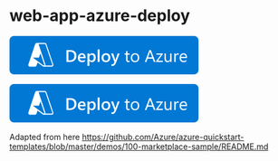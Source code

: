 # web-app-azure-deploy
[![Deploy WP To Azure](https://raw.githubusercontent.com/Azure/azure-quickstart-templates/master/1-CONTRIBUTION-GUIDE/images/deploytoazure.svg?sanitize=true)](https://portal.azure.com/#create/Microsoft.Template/uri/https%3A%2F%2Fraw.githubusercontent.com%2Fjamienicholls%2Fweb-app-azure-deploy%2Fwp%2azuredeploy.json/createUIDefinitionUri/https%3A%2F%2Fraw.githubusercontent.com%2Fjamienicholls%2Fweb-app-azure-deploy%2Fwp%2FcreateUiDefinition.json)


[![Deploy To Azure](https://raw.githubusercontent.com/Azure/azure-quickstart-templates/master/1-CONTRIBUTION-GUIDE/images/deploytoazure.svg?sanitize=true)](https://portal.azure.com/#create/Microsoft.Template/uri/https%3A%2F%2Fraw.githubusercontent.com%2Fjamienicholls%2Fweb-app-azure-deploy%2Fmain%2azuredeploy.json/createUIDefinitionUri/https%3A%2F%2Fraw.githubusercontent.com%2Fjamienicholls%2Fweb-app-azure-deploy%2Fmain%2FcreateUiDefinition.json)




Adapted from here https://github.com/Azure/azure-quickstart-templates/blob/master/demos/100-marketplace-sample/README.md

